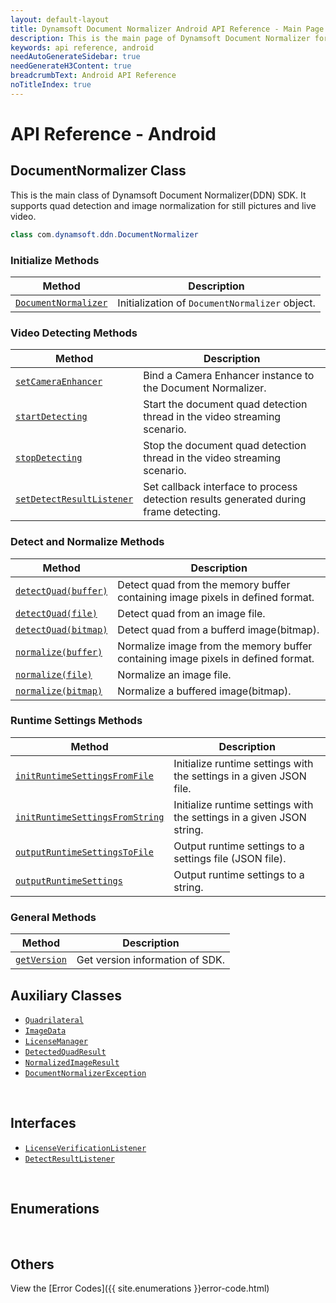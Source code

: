 ```yaml
---
layout: default-layout
title: Dynamsoft Document Normalizer Android API Reference - Main Page
description: This is the main page of Dynamsoft Document Normalizer for Android SDK API Reference.
keywords: api reference, android
needAutoGenerateSidebar: true
needGenerateH3Content: true
breadcrumbText: Android API Reference
noTitleIndex: true
---
```


# API Reference - Android

## DocumentNormalizer Class

This is the main class of Dynamsoft Document Normalizer(DDN) SDK. It supports quad detection and image normalization for still pictures and live video.

```java
class com.dynamsoft.ddn.DocumentNormalizer
```

### Initialize Methods

  | Method               | Description |
  |----------------------|-------------|
  | [`DocumentNormalizer`](document-normalizer-init.md#documentnormalizer) | Initialization of `DocumentNormalizer` object.|

### Video Detecting Methods

  | Method               | Description |
  |----------------------|-------------|
  | [`setCameraEnhancer`](document-normalizer-video.md#setcameraenhancer) | Bind a Camera Enhancer instance to the Document Normalizer.  |
  | [`startDetecting`](document-normalizer-video.md#startdetecting) | Start the document quad detection thread in the video streaming scenario. |
  | [`stopDetecting`](document-normalizer-video.md#stopdetecting) | Stop the document quad detection thread in the video streaming scenario.  |
  | [`setDetectResultListener`](document-normalizer-video.md#setdetectresultlistener) | Set callback interface to process detection results generated during frame detecting. |

### Detect and Normalize Methods

  | Method               | Description |
  |----------------------|-------------|
  | [`detectQuad(buffer)`](document-normalizer-normalizing.md#detectquad(buffer)) | Detect quad from the memory buffer containing image pixels in defined format. |
  | [`detectQuad(file)`](document-normalizer-normalizing#detectquad(file)) | Detect quad from an image file. |
  | [`detectQuad(bitmap)`](document-normalizer-normalizing#detectquad(bitmap)) | Detect quad from a bufferd image(bitmap). |
  | [`normalize(buffer)`](document-normalizer-normalizing#normalize(buffer)) | Normalize image from the memory buffer containing image pixels in defined format. |
  | [`normalize(file)`](document-normalizer-normalizing#normalize(file)) | Normalize an image file. |
  | [`normalize(bitmap)`](document-normalizer-normalizing#normalize(bitmap)) | Normalize a buffered image(bitmap). |
  
### Runtime Settings Methods

  | Method               | Description |
  |----------------------|-------------|
  | [`initRuntimeSettingsFromFile`](document-normalizer-settings.md#initruntimesettingsfromfile)  | Initialize runtime settings with the settings in a given JSON file. |
  | [`initRuntimeSettingsFromString`](document-normalizer-settings.md#initruntimesettingsfromstring) | Initialize runtime settings with the settings in a given JSON string. |
  | [`outputRuntimeSettingsToFile`](document-normalizer-settings.md#outputruntimesettingstofile) | Output runtime settings to a settings file (JSON file). |
  | [`outputRuntimeSettings`](document-normalizer-settings.md#outputruntimesettings) | Output runtime settings to a string. |

### General Methods

  | Method               | Description |
  |----------------------|-------------|
  | [`getVersion`](document-normalizer-general.md#getversion) | Get version information of SDK.|

## Auxiliary Classes

- [`Quadrilateral`](quadrilateral.md)
- [`ImageData`](image-data.md)
- [`LicenseManager`](license-manager.md)
- [`DetectedQuadResult`](detected-quad-result.md)
- [`NormalizedImageResult`](normalized-image-result.md)
- [`DocumentNormalizerException`](document-normalizer-exception.md)

&nbsp;

## Interfaces

- [`LicenseVerificationListener`](license-verification-listener.md)
- [`DetectResultListener`](detect-result-listener.md)

&nbsp;

## Enumerations

&nbsp;

## Others

View the [Error Codes]({{ site.enumerations }}error-code.html)
